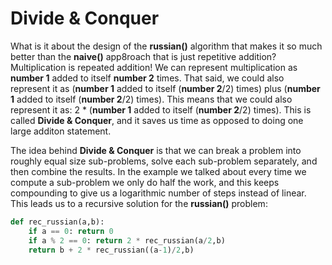 # Divide & Conquer

What is it about the design of the **russian()** algorithm that makes it so much better than the **naive()** app8roach that is just repetitive addition? Multiplication is repeated addition! We can represent multiplication as **number 1** added to itself **number 2** times. That said, we could also represent it as (**number 1** added to itself (**number 2**/2) times) plus (**number 1** added to itself (**number 2**/2) times). This means that we could also represent it as: 2 * (**number 1** added to itself (**number 2**/2) times). This is called **Divide & Conquer**, and it saves us time as opposed to doing one large additon statement.

The idea behind **Divide & Conquer** is that we can break a problem into roughly equal size sub-problems, solve each sub-problem separately, and then combine the results. In the example we talked about every time we compute a sub-problem we only do half the work, and this keeps compounding to give us a logarithmic number of steps instead of linear. This leads us to a recursive solution for the **russian()** problem:

```python
def rec_russian(a,b):
	if a == 0: return 0
	if a % 2 == 0: return 2 * rec_russian(a/2,b)
	return b + 2 * rec_russian((a-1)/2,b)
```
